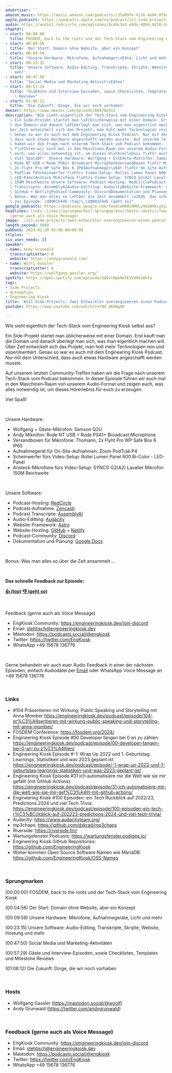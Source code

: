 ```yaml
---
advertiser: ''
amazon_music: https://music.amazon.com/podcasts/c35a09fe-4116-4e04-8f68-77d61b112e46/episodes/b6c36a21-9cb5-4c3f-8c13-f75ef459778e/engineering-kiosk-111-side-projects-zwei-entwickler-overengineeren-einen-podcast
apple_podcasts: https://podcasts.apple.com/us/podcast/111-side-projects-zwei-entwickler-overengineeren-einen/id1603082924?i=1000645952540&uo=4
audio: https://audio1.redcircle.com/episodes/8cddc3a3-e0da-40b8-8d10-2e577c60c797/stream.mp3
chapter:
- start: 00:00:00
  title: FOSDEM, back to the roots und der Tech-Stack vom Engineering Kiosk
- start: 00:04:56
  title: 'Der Start: Domain ohne Website, aber ein Konzept'
- start: 00:09:59
  title: "Unsere Hardware: Mikrofone, Aufnahmeger\xE4te, Licht und mehr"
- start: 00:23:15
  title: 'Unsere Software: Audio-Editing, Transkripte, Skripte, Website, Hostung und
    mehr'
- start: 00:47:50
  title: "Social Media und Marketing-Aktivit\xE4ten"
- start: 00:57:29
  title: "G\xE4ste und Interview-Episoden, sowie Checklisten, Templates und Milestone\
    \ Reviews"
- start: 01:08:12
  title: 'Die Zukunft: Dinge, die wir noch vorhaben'
deezer: https://www.deezer.com/episode/604782412
description: "Wie sieht eigentlich der Tech-Stack vom Engineering Kiosk selbst aus?\
  \ Ein Side-Projekt startet man \xFCblicherweise mit einer Domain. Erst kauft man\
  \ die Domain und danach \xFCberlegt man sich, was man eigentlich machen will. \xDC\
  ber Zeit entwickelt sich das Projekt, man holt mehr Technologien rein und experimentiert.\
  \ Genau so war es auch mit dem Engineering Kiosk Podcast. Nur mit dem Unterschied,\
  \ dass auch etwas Hardware angeschafft werden musste. Auf unserem letzten Community-Treffen\
  \ haben wir die Frage nach unserem Tech-Stack vom Podcast bekommen. In dieser Episode\
  \ f\xFChren wir euch mal in den Maschinen-Raum von unserem Audio-Format und zeigen\
  \ euch, was alles notwendig ist, um dieses H\xF6rerlebnis f\xFCr euch zu erzeugen.\
  \ Viel Spa\xDF!  Unsere Hardware: Wolfgang + G\xE4ste-Mikrofon: Samson Q2UAndy Mikrofon:\
  \ Rode NT USB + Rode PSA1+ Broadcast MicrophoneVersandboxen f\xFCr Mikrofone: Thomann,\
  \ 2x Flyht Pro WP Safe Box 6 IP65Aufnahmeger\xE4t f\xFCr On-Site-Aufnahmen: Zoom\
  \ PodTrak P4Scheinwerfer f\xFCrs Video-Setup: Rollei Lumen Panel 600 Bi-Color -\
  \ LED-PanelAnsteck-Mikrofone f\xFCrs Video-Setup: SYNCO G2(A2) Lavalier Mikrofon\
  \ 150M Reichweite Unsere Software: Podcast-Hosting: RedCirclePodcast-Aufnahme: ZencastrPodcast\
  \ Transcripte: AssemblyAIAudio-Editting: AudacityWebsite-Framework: AstroWebsite-Hosting:\
  \ GitHub + NetlifyPodcast-Community: DiscordDokumentation und Planung: Google Docs\
  \ Bonus: Was man alles so \xFCber die Zeit ansammelt \u2026  Das schnelle Feedback\
  \ zur Episode: \U0001F44D (top)\_\U0001F44E (geht so)"
google_podcasts: https://podcasts.google.com/feed/aHR0cHM6Ly9mZWVkcy5yZWRjaXJjbGUuY29tLzBlY2ZkZmQ3LWZkYTEtNGMzZC05NTE1LTQ3NjcyN2Y5ZGY1ZQ/episode/NzNjMzY4MjktMmFmMy00ODMxLTk5N2QtNGNiYjdjZGUyYWRk?sa=X&ved=2ahUKEwja0o2gl7mEAxXeJGIAHfobCZsQkfYCegQIARAF
headlines: links::Links||sprungmarken::Sprungmarken||hosts::Hosts||feedback-gerne-auch-als-voice-message::Feedback
  (gerne auch als Voice Message)
image: ./111-side-projects-zwei-entwickler-overengineeren-einen-podcast.jpg
length_second: 5049
pubDate: 2024-02-20 05:00:00+00:00
rtlplus: ''
six_user_needs: []
speaker:
- name: Andy Grunwald
  transcriptLetter: B
  website: https://andygrunwald.com/
- name: Wolfi Gassler
  transcriptLetter: A
  website: https://wolfgang.gassler.org/
spotify: https://open.spotify.com/episode/2QOvlMpbNafEIVd9XoQhfa
tags:
- Side Projects
- Automation
- Engineering Kiosk
title: '#111 Side-Projects: Zwei Entwickler overengineeren einen Podcast'
youtube: https://www.youtube.com/watch?v=rN4_d6dHgO0

---
```

<p>Wie sieht eigentlich der Tech-Stack vom Engineering Kiosk selbst aus?</p><p>Ein Side-Projekt startet man üblicherweise mit einer Domain. Erst kauft man die Domain und danach überlegt man sich, was man eigentlich machen will. Über Zeit entwickelt sich das Projekt, man holt mehr Technologien rein und experimentiert. Genau so war es auch mit dem Engineering Kiosk Podcast. Nur mit dem Unterschied, dass auch etwas Hardware angeschafft werden musste.</p><p>Auf unserem letzten Community-Treffen haben wir die Frage nach unserem Tech-Stack vom Podcast bekommen. In dieser Episode führen wir euch mal in den Maschinen-Raum von unserem Audio-Format und zeigen euch, was alles notwendig ist, um dieses Hörerlebnis für euch zu erzeugen.</p><p>Viel Spaß!</p><p><br></p><p>Unsere Hardware:</p><ul><li>Wolfgang + Gäste-Mikrofon: Samson Q2U</li><li>Andy Mikrofon: Rode NT USB + Rode PSA1+ Broadcast Microphone</li><li>Versandboxen für Mikrofone: Thomann, 2x Flyht Pro WP Safe Box 6 IP65</li><li>Aufnahmegerät für On-Site-Aufnahmen: Zoom PodTrak P4</li><li>Scheinwerfer fürs Video-Setup: Rollei Lumen Panel 600 Bi-Color - LED-Panel</li><li>Ansteck-Mikrofone fürs Video-Setup: SYNCO G2(A2) Lavalier Mikrofon 150M Reichweite</li></ul><p><br></p><p>Unsere Software:</p><ul><li>Podcast-Hosting: <a href="https://redcircle.com" rel="nofollow">RedCircle</a></li><li>Podcast-Aufnahme: <a href="https://zencastr.com" rel="nofollow">Zencastr</a></li><li>Podcast Transcripte: <a href="https://www.assemblyai.com/" rel="nofollow">AssemblyAI</a></li><li>Audio-Editting: <a href="https://www.audacityteam.org/" rel="nofollow">Audacity</a></li><li>Website-Framework: <a href="https://astro.build/" rel="nofollow">Astro</a></li><li>Website-Hosting: <a href="https://github.com" rel="nofollow">GitHub</a> + <a href="https://www.netlify.com/" rel="nofollow">Netlify</a></li><li>Podcast-Community: <a href="https://discord.com/" rel="nofollow">Discord</a></li><li>Dokumentation und Planung: <a href="https://docs.google.com" rel="nofollow">Google Docs</a></li></ul><p><br></p><p>Bonus: Was man alles so über die Zeit ansammelt …</p><p><br></p><p><strong>Das schnelle Feedback zur Episode:</strong></p><p><a href="https://api.openpodcast.dev/feedback/111/upvote" rel="nofollow"><strong>👍 (top)</strong></a><strong> </strong><a href="https://api.openpodcast.dev/feedback/111/downvote" rel="nofollow"><strong>👎 (geht so)</strong></a></p><p><br></p><p>Feedback (gerne auch als Voice Message)</p><ul><li>EngKiosk Community: <a href="https://engineeringkiosk.dev/join-discord">https://engineeringkiosk.dev/join-discord</a> </li><li>Email: <a href="mailto:stehtisch@engineeringkiosk.dev" rel="nofollow">stehtisch@engineeringkiosk.dev</a></li><li>Mastodon: <a href="https://podcasts.social/@engkiosk" rel="nofollow">https://podcasts.social/@engkiosk</a></li><li>Twitter: <a href="https://twitter.com/EngKiosk" rel="nofollow">https://twitter.com/EngKiosk</a></li><li>WhatsApp +49 15678 136776</li></ul><p><br></p><p>Gerne behandeln wir auch euer Audio Feedback in einer der nächsten Episoden, einfach Audiodatei per <a href="https://engineeringkiosk.dev/kontakt/">Email</a> oder WhatsApp Voice Message an +49 15678 136776</p><p><br></p><h3 id="links">Links</h3><ul><li>#104 Präsentieren mit Wirkung: Public Speaking und Storytelling mit Anna Momber <a href="https://engineeringkiosk.dev/podcast/episode/104-pr%C3%A4sentieren-mit-wirkung-public-speaking-und-storytelling-mit-anna-momber/">https://engineeringkiosk.dev/podcast/episode/104-pr%C3%A4sentieren-mit-wirkung-public-speaking-und-storytelling-mit-anna-momber/</a> </li><li>FOSDEM Conference: <a href="https://fosdem.org/2024/" rel="nofollow">https://fosdem.org/2024/</a></li><li>Engineering Kiosk Episode #00 Developer fangen bei 0 an zu zählen: <a href="https://engineeringkiosk.dev/podcast/episode/00-developer-fangen-bei-0-an-zu-z%C3%A4hlen/">https://engineeringkiosk.dev/podcast/episode/00-developer-fangen-bei-0-an-zu-z%C3%A4hlen/</a></li><li>Engineering Kiosk Episode #-1: Wrap Up 2022 und 1. Geburtstag: Learnings, Statistiken und was 2023 geplant ist: <a href="https://engineeringkiosk.dev/podcast/episode/-1-wrap-up-2022-und-1-geburtstag-learnings-statistiken-und-was-2023-geplant-ist/">https://engineeringkiosk.dev/podcast/episode/-1-wrap-up-2022-und-1-geburtstag-learnings-statistiken-und-was-2023-geplant-ist/</a></li><li>Engineering Kiosk Episode #31 Ich automatisiere mir die Welt wie sie mir gefällt (mit GitHub Actions): <a href="https://engineeringkiosk.dev/podcast/episode/31-ich-automatisiere-mir-die-welt-wie-sie-mir-gef%C3%A4llt-mit-github-actions/">https://engineeringkiosk.dev/podcast/episode/31-ich-automatisiere-mir-die-welt-wie-sie-mir-gef%C3%A4llt-mit-github-actions/</a></li><li>Engineering Kiosk #100 Episoden: ein Tech Rückblick auf 2022/23, Predictions 2024 und viel Tech Trivia: <a href="https://engineeringkiosk.dev/podcast/episode/100-episoden-ein-tech-r%C3%BCckblick-auf-202223-predictions-2024-und-viel-tech-trivia/">https://engineeringkiosk.dev/podcast/episode/100-episoden-ein-tech-r%C3%BCckblick-auf-202223-predictions-2024-und-viel-tech-trivia/</a></li><li>Audacity: <a href="https://www.audacityteam.org/" rel="nofollow">https://www.audacityteam.org/</a> </li><li>mp3chaps: <a href="https://github.com/dskrad/mp3chaps" rel="nofollow">https://github.com/dskrad/mp3chaps</a></li><li>Riverside: <a href="https://riverside.fm/" rel="nofollow">https://riverside.fm/</a></li><li>Wartungsfenster Podcasts: <a href="https://wartungsfenster.podigee.io/" rel="nofollow">https://wartungsfenster.podigee.io/</a></li><li>Engineering Kiosk GitHub Repositories: <a href="https://github.com/EngineeringKiosk" rel="nofollow">https://github.com/EngineeringKiosk</a></li><li>Woher kommen Open Source Software Namen wie MariaDB: <a href="https://github.com/EngineeringKiosk/OSS-Names" rel="nofollow">https://github.com/EngineeringKiosk/OSS-Names</a> </li></ul><p><br></p><h3 id="sprungmarken">Sprungmarken</h3><p>(00:00:00) FOSDEM, back to the roots und der Tech-Stack vom Engineering Kiosk</p><p>(00:04:56) Der Start: Domain ohne Website, aber ein Konzept</p><p>(00:09:59) Unsere Hardware: Mikrofone, Aufnahmegeräte, Licht und mehr</p><p>(00:23:15) Unsere Software: Audio-Editing, Transkripte, Skripte, Website, Hostung und mehr</p><p>(00:47:50) Social Media und Marketing-Aktivitäten</p><p>(00:57:29) Gäste und Interview-Episoden, sowie Checklisten, Templates und Milestone Reviews</p><p>(01:08:12) Die Zukunft: Dinge, die wir noch vorhaben</p><p><br></p><h3 id="hosts">Hosts</h3><ul><li>Wolfgang Gassler (<a href="https://mastodon.social/@woolf" rel="nofollow">https://mastodon.social/@woolf</a>)</li><li>Andy Grunwald (<a href="https://twitter.com/andygrunwald" rel="nofollow">https://twitter.com/andygrunwald</a>)</li></ul><p><br></p><h3 id="feedback-gerne-auch-als-voice-message">Feedback (gerne auch als Voice Message)</h3><ul><li>EngKiosk Community: <a href="https://engineeringkiosk.dev/join-discord">https://engineeringkiosk.dev/join-discord</a> </li><li>Email: <a href="mailto:stehtisch@engineeringkiosk.dev" rel="nofollow">stehtisch@engineeringkiosk.dev</a></li><li>Mastodon: <a href="https://podcasts.social/@engkiosk" rel="nofollow">https://podcasts.social/@engkiosk</a></li><li>Twitter: <a href="https://twitter.com/EngKiosk" rel="nofollow">https://twitter.com/EngKiosk</a></li><li>WhatsApp +49 15678 136776</li></ul>